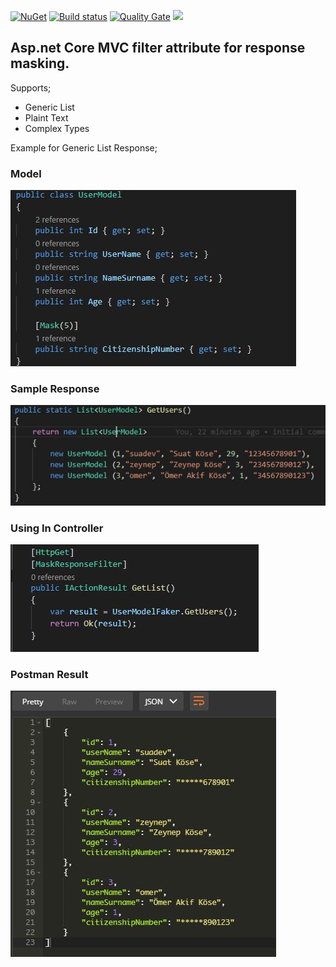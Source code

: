 
[![NuGet](https://img.shields.io/nuget/v/ResponseMasking.AspNetCore.Filter.svg?style=popout)](https://www.nuget.org/packages/ResponseMasking.AspNetCore.Filter/)
[![Build status](https://ci.appveyor.com/api/projects/status/nrvk81jcwu6f5a3l?svg=true)](https://ci.appveyor.com/project/suadev/responsemasking-aspnetcore-filter)
[![Quality Gate](https://sonarcloud.io/api/project_badges/measure?project=suadev_ResponseMasking.AspNetCore.Filter&metric=alert_status)](https://sonarcloud.io/dashboard?id=suadev_ResponseMasking.AspNetCore.Filter)
<img width="100" src="https://sonarcloud.io/images/project_badges/sonarcloud-orange.svg" />

## Asp.net Core MVC filter attribute for response masking. 

Supports;

- Generic List
- Plaint Text
- Complex Types

Example for Generic List Response;

### Model

![alt text](https://github.com/suadev/ResponseMasking.AspNetCore.Filter/blob/master/SampleApi/screenshots/userModel.JPG)

### Sample Response

![alt text](https://github.com/suadev/ResponseMasking.AspNetCore.Filter/blob/master/SampleApi/screenshots/fakeData.JPG)

### Using In Controller

![alt text](https://github.com/suadev/ResponseMasking.AspNetCore.Filter/blob/master/SampleApi/screenshots/controller.JPG)

### Postman Result

![alt text](https://github.com/suadev/ResponseMasking.AspNetCore.Filter/blob/master/SampleApi/screenshots/postman.JPG)
